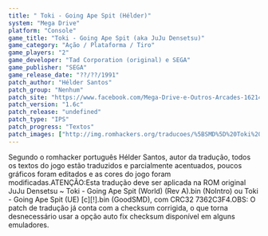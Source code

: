 ```yaml
---
title: " Toki - Going Ape Spit (Hélder)"
system: "Mega Drive"
platform: "Console"
game_title: "Toki - Going Ape Spit (aka JuJu Densetsu)"
game_category: "Ação / Plataforma / Tiro"
game_players: "2"
game_developer: "Tad Corporation (original) e SEGA"
game_publisher: "SEGA"
game_release_date: "??/??/1991"
patch_author: "Hélder Santos"
patch_group: "Nenhum"
patch_site: "https://www.facebook.com/Mega-Drive-e-Outros-Arcades-1621462371436014/"
patch_version: "1.6c"
patch_release: "undefined"
patch_type: "IPS"
patch_progress: "Textos"
patch_images: ["http://img.romhackers.org/traducoes/%5BSMD%5D%20Toki%20-%20Going%20Ape%20Spit%20-%20H%C3%A9lder%20-%201.png","http://img.romhackers.org/traducoes/%5BSMD%5D%20Toki%20-%20Going%20Ape%20Spit%20-%20H%C3%A9lder%20-%202.png","http://img.romhackers.org/traducoes/%5BSMD%5D%20Toki%20-%20Going%20Ape%20Spit%20-%20H%C3%A9lder%20-%203.png"]
---
```

Segundo o romhacker português Hélder Santos, autor da tradução, todos os textos do jogo estão traduzidos e parcialmente acentuados, poucos gráficos foram editados e as cores do jogo foram modificadas.ATENÇÃO:Esta tradução deve ser aplicada na ROM original JuJu Densetsu ~ Toki - Going Ape Spit (World) (Rev A).bin (NoIntro) ou Toki - Going Ape Spit (UE) [c][!].bin (GoodSMD), com CRC32 7362C3F4.OBS: O patch de tradução já conta com a checksum corrigida, o que torna desnecessário usar a opção auto fix checksum disponível em alguns emuladores.